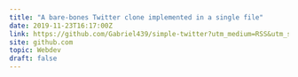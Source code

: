 ```yaml
---
title: "A bare-bones Twitter clone implemented in a single file"
date: 2019-11-23T16:17:00Z
link: https://github.com/Gabriel439/simple-twitter?utm_medium=RSS&utm_source=hune
site: github.com
topic: Webdev
draft: false
---
```

